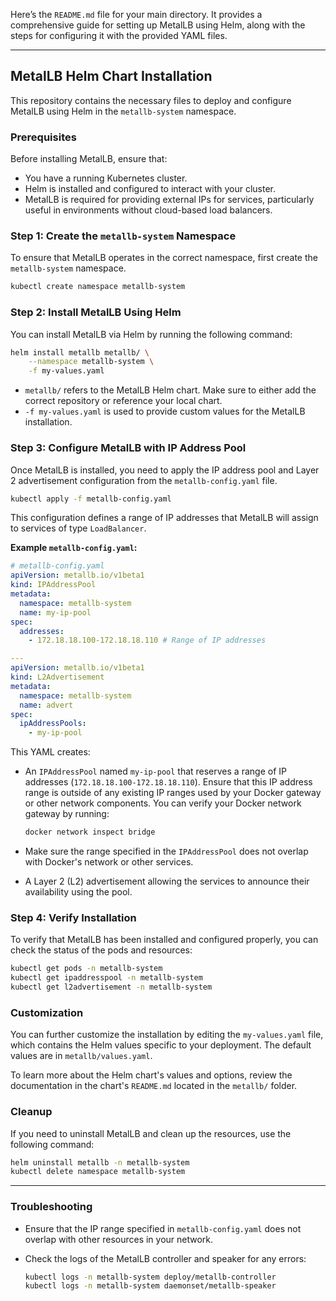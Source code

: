 Here’s the `README.md` file for your main directory. It provides a comprehensive guide for setting up MetalLB using Helm, along with the steps for configuring it with the provided YAML files.

---

## MetalLB Helm Chart Installation

This repository contains the necessary files to deploy and configure MetalLB using Helm in the `metallb-system` namespace.

### Prerequisites

Before installing MetalLB, ensure that:

- You have a running Kubernetes cluster.
- Helm is installed and configured to interact with your cluster.
- MetalLB is required for providing external IPs for services, particularly useful in environments without cloud-based load balancers.

### Step 1: Create the `metallb-system` Namespace

To ensure that MetalLB operates in the correct namespace, first create the `metallb-system` namespace.

```bash
kubectl create namespace metallb-system
```

### Step 2: Install MetalLB Using Helm

You can install MetalLB via Helm by running the following command:

```bash
helm install metallb metallb/ \
    --namespace metallb-system \
    -f my-values.yaml
```

- `metallb/` refers to the MetalLB Helm chart. Make sure to either add the correct repository or reference your local chart.
- `-f my-values.yaml` is used to provide custom values for the MetalLB installation.

### Step 3: Configure MetalLB with IP Address Pool

Once MetalLB is installed, you need to apply the IP address pool and Layer 2 advertisement configuration from the `metallb-config.yaml` file.

```bash
kubectl apply -f metallb-config.yaml
```

This configuration defines a range of IP addresses that MetalLB will assign to services of type `LoadBalancer`.

**Example `metallb-config.yaml`:**

```yaml
# metallb-config.yaml
apiVersion: metallb.io/v1beta1
kind: IPAddressPool
metadata:
  namespace: metallb-system
  name: my-ip-pool
spec:
  addresses:
    - 172.18.18.100-172.18.18.110 # Range of IP addresses

---
apiVersion: metallb.io/v1beta1
kind: L2Advertisement
metadata:
  namespace: metallb-system
  name: advert
spec:
  ipAddressPools:
    - my-ip-pool
```

This YAML creates:



- An `IPAddressPool` named `my-ip-pool` that reserves a range of IP addresses (`172.18.18.100-172.18.18.110`). Ensure that this IP address range is outside of any existing IP ranges used by your Docker gateway or other network components. You can verify your Docker network gateway by running:

    ```bash
    docker network inspect bridge
    ```
- Make sure the range specified in the `IPAddressPool` does not overlap with Docker's network or other services.

- A Layer 2 (L2) advertisement allowing the services to announce their availability using the pool.

### Step 4: Verify Installation

To verify that MetalLB has been installed and configured properly, you can check the status of the pods and resources:

```bash
kubectl get pods -n metallb-system
kubectl get ipaddresspool -n metallb-system
kubectl get l2advertisement -n metallb-system
```

### Customization

You can further customize the installation by editing the `my-values.yaml` file, which contains the Helm values specific to your deployment. The default values are in `metallb/values.yaml`.

To learn more about the Helm chart's values and options, review the documentation in the chart's `README.md` located in the `metallb/` folder.

### Cleanup

If you need to uninstall MetalLB and clean up the resources, use the following command:

```bash
helm uninstall metallb -n metallb-system
kubectl delete namespace metallb-system
```

---

### Troubleshooting

- Ensure that the IP range specified in `metallb-config.yaml` does not overlap with other resources in your network.
- Check the logs of the MetalLB controller and speaker for any errors:

  ```bash
  kubectl logs -n metallb-system deploy/metallb-controller
  kubectl logs -n metallb-system daemonset/metallb-speaker
  ```

